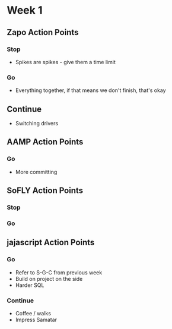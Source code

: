 # Week 1

## Zapo Action Points
### Stop
+ Spikes are spikes - give them a time limit

### Go
+ Everything together, if that means we don't finish, that's okay

## Continue
+ Switching drivers

## AAMP Action Points
### Go
+ More committing

## SoFLY Action Points
### Stop

### Go

## jajascript Action Points

### Go
+ Refer to S-G-C from previous week
+ Build on project on the side
+ Harder SQL

### Continue
+ Coffee / walks
+ Impress Samatar
